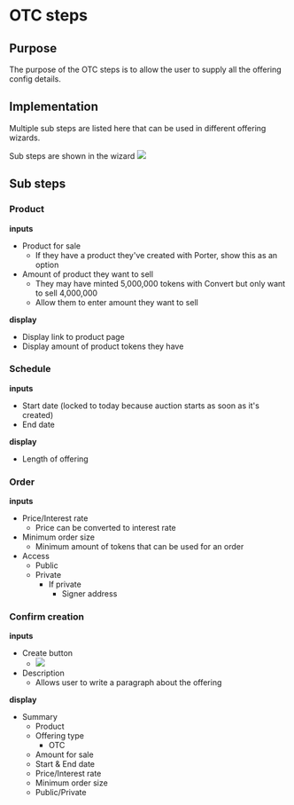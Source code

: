 # OTC steps

## Purpose

The purpose of the OTC steps is to allow the user to supply all the offering config details.

## Implementation

Multiple sub steps are listed here that can be used in different offering wizards.

Sub steps are shown in the wizard
![](../../../assets/balancer/wizard_steps.png)

## Sub steps

### Product

**inputs**

- Product for sale
  - If they have a product they've created with Porter, show this as an option
- Amount of product they want to sell
  - They may have minted 5,000,000 tokens with Convert but only want to sell 4,000,000
  - Allow them to enter amount they want to sell

**display**

- Display link to product page
- Display amount of product tokens they have

### Schedule

**inputs**

- Start date (locked to today because auction starts as soon as it's created)
- End date

**display**

- Length of offering

### Order

**inputs**

- Price/Interest rate
  - Price can be converted to interest rate
- Minimum order size
  - Minimum amount of tokens that can be used for an order
- Access
  - Public
  - Private
    - If private
      - Signer address

### Confirm creation

**inputs**

- Create button
  - ![](../../../assets/balancer/approve_steps.png)
- Description
  - Allows user to write a paragraph about the offering

**display**

- Summary
  - Product
  - Offering type
    - OTC
  - Amount for sale
  - Start & End date
  - Price/Interest rate
  - Minimum order size
  - Public/Private
